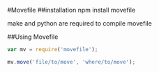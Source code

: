 #Movefile
##installation
    npm install movefile

make and python are required to compile movefile

##Using Movefile
```js
var mv = require('movefile');

mv.move('file/to/move', 'where/to/move');
```

